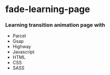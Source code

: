# fade-learning-page
### Learning transition animation page with
- Parcel
- Gsap
- Highway
- Javascript
- HTML
- CSS
- SASS
